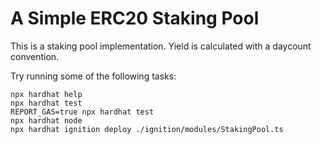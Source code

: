 # A Simple ERC20 Staking Pool

This is a staking pool implementation. Yield is calculated with a daycount convention.

Try running some of the following tasks:

```shell
npx hardhat help
npx hardhat test
REPORT_GAS=true npx hardhat test
npx hardhat node
npx hardhat ignition deploy ./ignition/modules/StakingPool.ts
```
